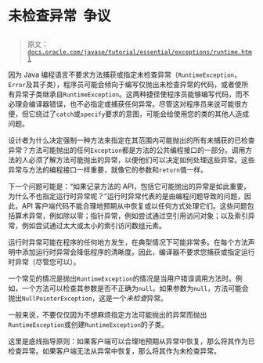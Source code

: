 # 未检查异常  争议

> 原文：[`docs.oracle.com/javase/tutorial/essential/exceptions/runtime.html`](https://docs.oracle.com/javase/tutorial/essential/exceptions/runtime.html)

因为 Java 编程语言不要求方法捕获或指定未检查异常（`RuntimeException`，`Error`及其子类），程序员可能会倾向于编写仅抛出未检查异常的代码，或者使所有异常子类继承自`RuntimeException`。这两种捷径使程序员能够编写代码，而不必理会编译器错误，也不必指定或捕获任何异常。尽管这对程序员来说可能很方便，但它绕过了`catch`或`specify`要求的意图，可能会给使用您的类的其他人造成问题。

设计者为什么决定强制一种方法来指定在其范围内可能抛出的所有未捕获的已检查异常？方法可能抛出的任何`Exception`都是方法的公共编程接口的一部分。调用方法的人必须了解方法可能抛出的异常，以便他们可以决定如何处理这些异常。这些异常与方法的编程接口一样重要，就像它的参数和`return`值一样。

下一个问题可能是：“如果记录方法的 API，包括它可能抛出的异常是如此重要，为什么不也指定运行时异常呢？”运行时异常代表的是由编程问题导致的问题，因此，API 客户端代码不能合理地预期从中恢复或以任何方式处理它们。这些问题包括算术异常，例如除以零；指针异常，例如尝试通过空引用访问对象；以及索引异常，例如尝试通过太大或太小的索引访问数组元素。

运行时异常可能在程序的任何地方发生，在典型情况下可能非常多。在每个方法声明中添加运行时异常会降低程序的清晰度。因此，编译器不要求您捕获或指定运行时异常（尽管您可以）。

一个常见的情况是抛出`RuntimeException`的情况是当用户错误调用方法时。例如，一个方法可以检查其参数是否不正确为`null`。如果参数为`null`，方法可能会抛出`NullPointerException`，这是一个*未检查*异常。

一般来说，不要仅仅因为不想麻烦指定方法可能抛出的异常而抛出`RuntimeException`或创建`RuntimeException`的子类。

这里是底线指导原则：如果客户端可以合理地预期从异常中恢复，那么将其作为已检查异常。如果客户端无法从异常中恢复，那么将其作为未检查异常。
